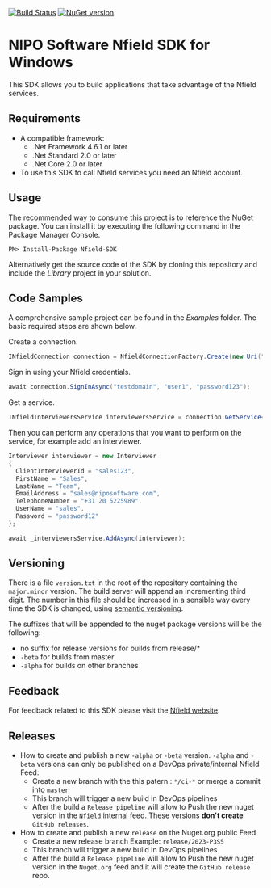[![Build Status](https://dev.azure.com/niposoftware/Nfield/_apis/build/status/Nfield.SDK%20package?branchName=master)](https://dev.azure.com/niposoftware/Nfield/_build/latest?definitionId=307&branchName=master)
[![NuGet version](https://badge.fury.io/nu/Nfield.SDK.svg)](https://badge.fury.io/nu/Nfield.SDK)

# NIPO Software Nfield SDK for Windows
This SDK allows you to build applications that take advantage of the Nfield services.
    
## Requirements
- A compatible framework:
  - .Net Framework 4.6.1 or later
  - .Net Standard 2.0 or later
  - .Net Core 2.0 or later
- To use this SDK to call Nfield services you need an Nfield account.

## Usage
The recommended way to consume this project is to reference the NuGet package. You can install it by executing the following command in the Package Manager Console.

```
PM> Install-Package Nfield-SDK
```

Alternatively get the source code of the SDK by cloning this repository and include the _Library_ project in your solution.

## Code Samples
A comprehensive sample project can be found in the _Examples_ folder.
The basic required steps are shown below.

Create a connection.
```c#
INfieldConnection connection = NfieldConnectionFactory.Create(new Uri("https://api.nfieldmr.com/v1/"));
```

Sign in using your Nfield credentials.
```c#
await connection.SignInAsync("testdomain", "user1", "password123");
```

Get a service.
```c#
INfieldInterviewersService interviewersService = connection.GetService<INfieldInterviewersService>();
```

Then you can perform any operations that you want to perform on the service, for example add an interviewer.
```c#
Interviewer interviewer = new Interviewer
{
  ClientInterviewerId = "sales123",
  FirstName = "Sales",
  LastName = "Team",
  EmailAddress = "sales@niposoftware.com",
  TelephoneNumber = "+31 20 5225989",
  UserName = "sales",
  Password = "password12"
};

await _interviewersService.AddAsync(interviewer);
```

## Versioning

There is a file `version.txt` in the root of the repository containing the `major.minor` version.
The build server will append an incrementing third digit.
The number in this file should be increased in a sensible way every time the SDK is changed,
using [semantic versioning](https://semver.org/).

The suffixes that will be appended to the nuget package versions will be the following: 
- no suffix for release versions for builds from release/*
- `-beta` for builds from master
- `-alpha` for builds on other branches

## Feedback
For feedback related to this SDK please visit the
[Nfield website].

[Nfield website]: https://www.nipo.com/

## Releases
 - How to create and publish a new `-alpha` or `-beta` version. `-alpha` and `-beta` versions can only be published on a DevOps private/internal Nfield Feed:
    - Create a new branch with the this patern : `*/ci-*` or merge a commit into `master`
    - This branch will trigger a new build in DevOps pipelines
    - After the build a `Release pipeline` will allow to Push the new nuget version in the `Nfield` internal feed. These versions __don't create__ `GitHub releases`.
 - How to create and publish a new `release` on the Nuget.org public Feed
    - Create a new release branch Example: `release/2023-P3S5`
    - This branch will trigger a new build in DevOps pipelines
    - After the build a `Release pipeline` will allow to Push the new nuget version in the `Nuget.org` feed and it will create the `GitHub release` repo.